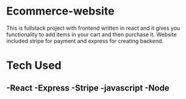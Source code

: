 # Ecommerce-website
This is fullstack project with frontend written in react and it gives you functionality to add items in your cart and then purchase it.
Website included stripe for payment and express for creating backend.
# Tech Used
-React
-Express
-Stripe
-javascript
-Node
-
